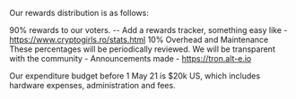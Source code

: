 Our rewards distribution is as follows:

90% rewards to our voters. -- Add a rewards tracker, something easy like - https://www.cryptogirls.ro/stats.html
10% Overhead and Maintenance
These percentages will be periodically reviewed. We will be transparent with the community - Announcements made - https://tron.alt-e.io

Our expenditure budget before 1 May 21 is $20k US, which includes hardware expenses, administration and fees.
